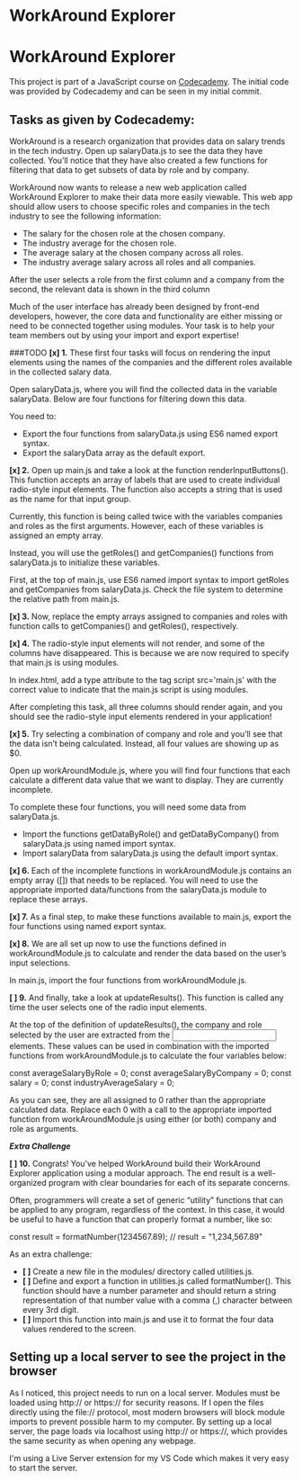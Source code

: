 # WorkAround Explorer

# WorkAround Explorer

This project is part of a JavaScript course on [Codecademy](https://www.codecademy.com). The initial code was provided by Codecademy and can be seen in my initial commit.

## Tasks as given by Codecademy:

WorkAround is a research organization that provides data on salary trends in the tech industry. Open up salaryData.js to see the data they have collected. You’ll notice that they have also created a few functions for filtering that data to get subsets of data by role and by company.

WorkAround now wants to release a new web application called WorkAround Explorer to make their data more easily viewable. This web app should allow users to choose specific roles and companies in the tech industry to see the following information:

- The salary for the chosen role at the chosen company.
- The industry average for the chosen role.
- The average salary at the chosen company across all roles.
- The industry average salary across all roles and all companies.

After the user selects a role from the first column and a company from the second, the relevant data is shown in the third column

Much of the user interface has already been designed by front-end developers, however, the core data and functionality are either missing or need to be connected together using modules. Your task is to help your team members out by using your import and export expertise!

###TODO
**[x] 1.** These first four tasks will focus on rendering the input elements using the names of the companies and the different roles available in the collected salary data.

Open salaryData.js, where you will find the collected data in the variable salaryData. Below are four functions for filtering down this data.

You need to:

- Export the four functions from salaryData.js using ES6 named export syntax.
- Export the salaryData array as the default export.

**[x] 2.** Open up main.js and take a look at the function renderInputButtons(). This function accepts an array of labels that are used to create individual radio-style input elements. The function also accepts a string that is used as the name for that input group.

Currently, this function is being called twice with the variables companies and roles as the first arguments. However, each of these variables is assigned an empty array.

Instead, you will use the getRoles() and getCompanies() functions from salaryData.js to initialize these variables.

First, at the top of main.js, use ES6 named import syntax to import getRoles and getCompanies from salaryData.js. Check the file system to determine the relative path from main.js.

**[x] 3.** Now, replace the empty arrays assigned to companies and roles with function calls to getCompanies() and getRoles(), respectively.

**[x] 4.** The radio-style input elements will not render, and some of the columns have disappeared. This is because we are now required to specify that main.js is using modules.

In index.html, add a type attribute to the tag script src='main.js' with the correct value to indicate that the main.js script is using modules.

After completing this task, all three columns should render again, and you should see the radio-style input elements rendered in your application!

**[x] 5.** Try selecting a combination of company and role and you’ll see that the data isn’t being calculated. Instead, all four values are showing up as $0.

Open up workAroundModule.js, where you will find four functions that each calculate a different data value that we want to display. They are currently incomplete.

To complete these four functions, you will need some data from salaryData.js.

- Import the functions getDataByRole() and getDataByCompany() from salaryData.js using named import syntax.
- Import salaryData from salaryData.js using the default import syntax.

**[x] 6.** Each of the incomplete functions in workAroundModule.js contains an empty array ([]) that needs to be replaced. You will need to use the appropriate imported data/functions from the salaryData.js module to replace these arrays.

**[x] 7.** As a final step, to make these functions available to main.js, export the four functions using named export syntax.

**[x] 8.** We are all set up now to use the functions defined in workAroundModule.js to calculate and render the data based on the user’s input selections.

In main.js, import the four functions from workAroundModule.js.

**[ ] 9.** And finally, take a look at updateResults(). This function is called any time the user selects one of the radio input elements.

At the top of the definition of updateResults(), the company and role selected by the user are extracted from the <input> elements. These values can be used in combination with the imported functions from workAroundModule.js to calculate the four variables below:

const averageSalaryByRole = 0;
const averageSalaryByCompany = 0;
const salary = 0;
const industryAverageSalary = 0;

As you can see, they are all assigned to 0 rather than the appropriate calculated data. Replace each 0 with a call to the appropriate imported function from workAroundModule.js using either (or both) company and role as arguments.

***Extra Challenge***

**[ ] 10.** Congrats! You’ve helped WorkAround build their WorkAround Explorer application using a modular approach. The end result is a well-organized program with clear boundaries for each of its separate concerns.

Often, programmers will create a set of generic “utility” functions that can be applied to any program, regardless of the context. In this case, it would be useful to have a function that can properly format a number, like so:

const result = formatNumber(1234567.89);
// result = "1,234,567.89"

As an extra challenge:

- **[ ]** Create a new file in the modules/ directory called utilities.js.
- **[ ]** Define and export a function in utilities.js called formatNumber(). This function should have a number parameter and should return a string representation of that number value with a comma (,) character between every 3rd digit.
- **[ ]** Import this function into main.js and use it to format the four data values rendered to the screen.

## Setting up a local server to see the project in the browser
As I noticed, this project needs to run on a local server. Modules must be loaded using http:// or https:// for security reasons. If I open the files directly using the file:// protocol, most modern browsers will block module imports to prevent possible harm to my computer. By setting up a local server, the page loads via localhost using http:// or https://, which provides the same security as when opening any webpage.

I'm using a Live Server extension for my VS Code which makes it very easy to start the server.